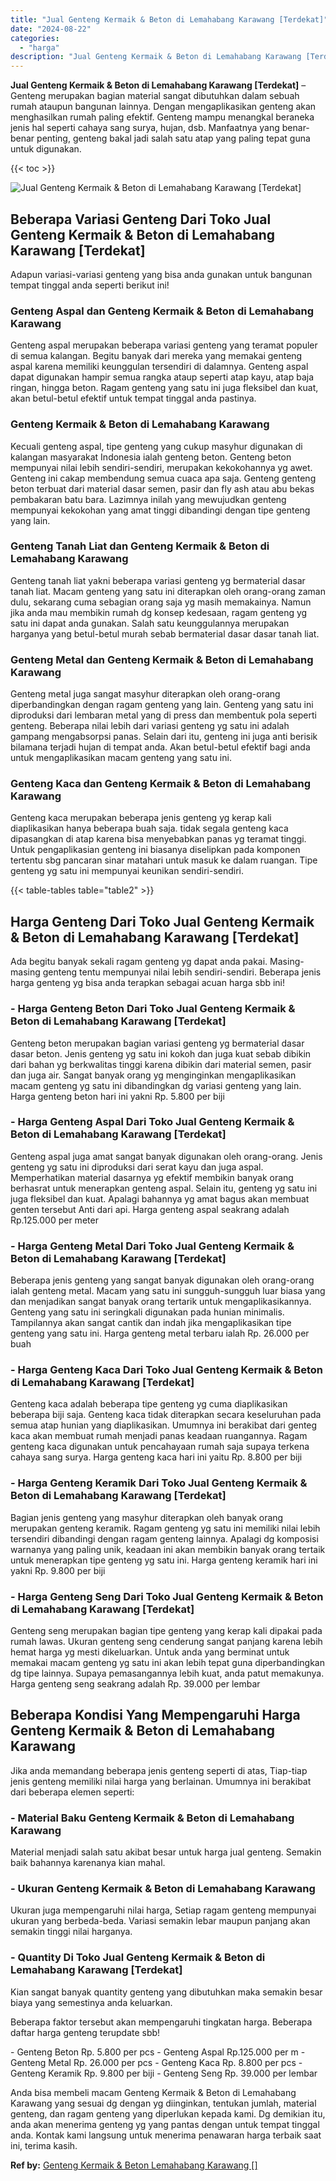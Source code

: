 ```yaml
---
title: "Jual Genteng Kermaik & Beton di Lemahabang Karawang [Terdekat]"
date: "2024-08-22"
categories: 
  - "harga"
description: "Jual Genteng Kermaik & Beton di Lemahabang Karawang [Terdekat]. Anda bisa membeli macam Genteng Kermaik & Beton di Lemahabang Karawang yang sesuai dg dengan..."
---
```


**Jual Genteng Kermaik & Beton di Lemahabang Karawang \[Terdekat\]** – Genteng merupakan bagian material sangat dibutuhkan dalam sebuah rumah ataupun bangunan lainnya. Dengan mengaplikasikan genteng akan menghasilkan rumah paling efektif. Genteng mampu menangkal beraneka jenis hal seperti cahaya sang surya, hujan, dsb. Manfaatnya yang benar-benar penting, genteng bakal jadi salah satu atap yang paling tepat guna untuk digunakan.

{{< toc >}}

![Jual Genteng Kermaik & Beton di Lemahabang Karawang [Terdekat]](/images/genteng-minimalis-murah20.png)

## Beberapa Variasi Genteng Dari Toko Jual Genteng Kermaik & Beton di Lemahabang Karawang \[Terdekat\]

Adapun variasi-variasi genteng yang bisa anda gunakan untuk bangunan tempat tinggal anda seperti berikut ini!

### Genteng Aspal dan Genteng Kermaik & Beton di Lemahabang Karawang

Genteng aspal merupakan beberapa variasi genteng yang teramat populer di semua kalangan. Begitu banyak dari mereka yang memakai genteng aspal karena memiliki keunggulan tersendiri di dalamnya. Genteng aspal dapat digunakan hampir semua rangka ataup seperti atap kayu, atap baja ringan, hingga beton. Ragam genteng yang satu ini juga fleksibel dan kuat, akan betul-betul efektif untuk tempat tinggal anda pastinya.

### Genteng Kermaik & Beton di Lemahabang Karawang

Kecuali genteng aspal, tipe genteng yang cukup masyhur digunakan di kalangan masyarakat Indonesia ialah genteng beton. Genteng beton mempunyai nilai lebih sendiri-sendiri, merupakan kekokohannya yg awet. Genteng ini cakap membendung semua cuaca apa saja. Genteng genteng beton terbuat dari material dasar semen, pasir dan fly ash atau abu bekas pembakaran batu bara. Lazimnya inilah yang mewujudkan genteng mempunyai kekokohan yang amat tinggi dibandingi dengan tipe genteng yang lain.

### Genteng Tanah Liat dan Genteng Kermaik & Beton di Lemahabang Karawang

Genteng tanah liat yakni beberapa variasi genteng yg bermaterial dasar tanah liat. Macam genteng yang satu ini diterapkan oleh orang-orang zaman dulu, sekarang cuma sebagian orang saja yg masih memakainya. Namun jika anda mau membikin rumah dg konsep kedesaan, ragam genteng yg satu ini dapat anda gunakan. Salah satu keunggulannya merupakan harganya yang betul-betul murah sebab bermaterial dasar dasar tanah liat.

### Genteng Metal dan Genteng Kermaik & Beton di Lemahabang Karawang

Genteng metal juga sangat masyhur diterapkan oleh orang-orang diperbandingkan dengan ragam genteng yang lain. Genteng yang satu ini diproduksi dari lembaran metal yang di press dan membentuk pola seperti genteng. Beberapa nilai lebih dari variasi genteng yg satu ini adalah gampang mengabsorpsi panas. Selain dari itu, genteng ini juga anti berisik bilamana terjadi hujan di tempat anda. Akan betul-betul efektif bagi anda untuk mengaplikasikan macam genteng yang satu ini.

### Genteng Kaca dan Genteng Kermaik & Beton di Lemahabang Karawang

Genteng kaca merupakan beberapa jenis genteng yg kerap kali diaplikasikan hanya beberapa buah saja. tidak segala genteng kaca dipasangkan di atap karena bisa menyebabkan panas yg teramat tinggi. Untuk pengaplikasian genteng ini biasanya diselipkan pada komponen tertentu sbg pancaran sinar matahari untuk masuk ke dalam ruangan. Tipe genteng yg satu ini mempunyai keunikan sendiri-sendiri.

{{< table-tables table="table2" >}}

## Harga Genteng Dari Toko Jual Genteng Kermaik & Beton di Lemahabang Karawang \[Terdekat\]

Ada begitu banyak sekali ragam genteng yg dapat anda pakai. Masing-masing genteng tentu mempunyai nilai lebih sendiri-sendiri. Beberapa jenis harga genteng yg bisa anda terapkan sebagai acuan harga sbb ini!

### \- Harga Genteng Beton Dari Toko Jual Genteng Kermaik & Beton di Lemahabang Karawang \[Terdekat\]

Genteng beton merupakan bagian variasi genteng yg bermaterial dasar dasar beton. Jenis genteng yg satu ini kokoh dan juga kuat sebab dibikin dari bahan yg berkwalitas tinggi karena dibikin dari material semen, pasir dan juga air. Sangat banyak orang yg menginginkan mengaplikasikan macam genteng yg satu ini dibandingkan dg variasi genteng yang lain. Harga genteng beton hari ini yakni Rp. 5.800 per biji

### \- Harga Genteng Aspal Dari Toko Jual Genteng Kermaik & Beton di Lemahabang Karawang \[Terdekat\]

Genteng aspal juga amat sangat banyak digunakan oleh orang-orang. Jenis genteng yg satu ini diproduksi dari serat kayu dan juga aspal. Memperhatikan material dasarnya yg efektif membikin banyak orang berhasrat untuk menerapkan genteng aspal. Selain itu, genteng yg satu ini juga fleksibel dan kuat. Apalagi bahannya yg amat bagus akan membuat genten tersebut Anti dari api. Harga genteng aspal seakrang adalah Rp.125.000 per meter

### \- Harga Genteng Metal Dari Toko Jual Genteng Kermaik & Beton di Lemahabang Karawang \[Terdekat\]

Beberapa jenis genteng yang sangat banyak digunakan oleh orang-orang ialah genteng metal. Macam yang satu ini sungguh-sungguh luar biasa yang dan menjadikan sangat banyak orang tertarik untuk mengaplikasikannya. Genteng yang satu ini seringkali digunakan pada hunian minimalis. Tampilannya akan sangat cantik dan indah jika mengaplikasikan tipe genteng yang satu ini. Harga genteng metal terbaru ialah Rp. 26.000 per buah

### \- Harga Genteng Kaca Dari Toko Jual Genteng Kermaik & Beton di Lemahabang Karawang \[Terdekat\]

Genteng kaca adalah beberapa tipe genteng yg cuma diaplikasikan beberapa biji saja. Genteng kaca tidak diterapkan secara keseluruhan pada semua atap hunian yang diaplikasikan. Umumnya ini berakibat dari genteg kaca akan membuat rumah menjadi panas keadaan ruangannya. Ragam genteng kaca digunakan untuk pencahayaan rumah saja supaya terkena cahaya sang surya. Harga genteng kaca hari ini yaitu Rp. 8.800 per biji

### \- Harga Genteng Keramik Dari Toko Jual Genteng Kermaik & Beton di Lemahabang Karawang \[Terdekat\]

Bagian jenis genteng yang masyhur diterapkan oleh banyak orang merupakan genteng keramik. Ragam genteng yg satu ini memiliki nilai lebih tersendiri dibandingi dengan ragam genteng lainnya. Apalagi dg komposisi warnanya yang paling unik, keadaan ini akan membikin banyak orang tertaik untuk menerapkan tipe genteng yg satu ini. Harga genteng keramik hari ini yakni Rp. 9.800 per biji

### \- Harga Genteng Seng Dari Toko Jual Genteng Kermaik & Beton di Lemahabang Karawang \[Terdekat\]

Genteng seng merupakan bagian tipe genteng yang kerap kali dipakai pada rumah lawas. Ukuran genteng seng cenderung sangat panjang karena lebih hemat harga yg mesti dikeluarkan. Untuk anda yang berminat untuk memakai macam genteng yg satu ini akan lebih tepat guna diperbandingkan dg tipe lainnya. Supaya pemasangannya lebih kuat, anda patut memakunya. Harga genteng seng seakrang adalah Rp. 39.000 per lembar

## Beberapa Kondisi Yang Mempengaruhi Harga Genteng Kermaik & Beton di Lemahabang Karawang

Jika anda memandang beberapa jenis genteng seperti di atas, Tiap-tiap jenis genteng memiliki nilai harga yang berlainan. Umumnya ini berakibat dari beberapa elemen seperti:

### \- Material Baku Genteng Kermaik & Beton di Lemahabang Karawang

Material menjadi salah satu akibat besar untuk harga jual genteng. Semakin baik bahannya karenanya kian mahal.

### \- Ukuran Genteng Kermaik & Beton di Lemahabang Karawang

Ukuran juga mempengaruhi nilai harga, Setiap ragam genteng mempunyai ukuran yang berbeda-beda. Variasi semakin lebar maupun panjang akan semakin tinggi nilai harganya.

### \- Quantity Di Toko Jual Genteng Kermaik & Beton di Lemahabang Karawang \[Terdekat\]

Kian sangat banyak quantity genteng yang dibutuhkan maka semakin besar biaya yang semestinya anda keluarkan.

Beberapa faktor tersebut akan mempengaruhi tingkatan harga. Beberapa daftar harga genteng terupdate sbb!

\- Genteng Beton Rp. 5.800 per pcs - Genteng Aspal Rp.125.000 per m - Genteng Metal Rp. 26.000 per pcs - Genteng Kaca Rp. 8.800 per pcs - Genteng Keramik Rp. 9.800 per biji - Genteng Seng Rp. 39.000 per lembar

Anda bisa membeli macam Genteng Kermaik & Beton di Lemahabang Karawang yang sesuai dg dengan yg diinginkan, tentukan jumlah, material genteng, dan ragam genteng yang diperlukan kepada kami. Dg demikian itu, anda akan menerima genteng yg yang pantas dengan untuk tempat tinggal anda. Kontak kami langsung untuk menerima penawaran harga terbaik saat ini, terima kasih.

**Ref by:**  [Genteng Kermaik & Beton  Lemahabang Karawang []](https://id.wikipedia.org/wiki/Genteng)
